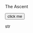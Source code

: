 <!DOCTYPE html>

<script src="stats.js"></script>


<!--
Page setup
-->

<head>The Ascent</head>
<p>

  <button onclick="findstr()"> click me </button>
</p>

<p>
  <div id="str"> str</div>
</p>
